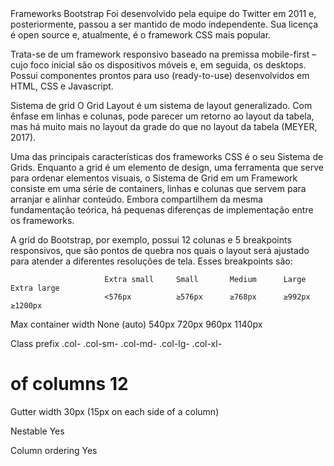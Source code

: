 <link href="https://getbootstrap.com/docs/5.1/getting-started/introduction/">
Frameworks
Bootstrap
Foi desenvolvido pela equipe do Twitter em 2011 e, posteriormente, passou a ser mantido de modo independente. Sua licença é open source e, atualmente, é o framework CSS mais popular.

Trata-se de um framework responsivo baseado na premissa mobile-first – cujo foco inicial são os dispositivos móveis e, em seguida, os desktops. Possui componentes prontos para uso (ready-to-use) desenvolvidos em HTML, CSS e Javascript.

Sistema de grid
O Grid Layout é um sistema de layout generalizado. Com ênfase em linhas e colunas, pode parecer um retorno ao layout da tabela, mas há muito mais no layout da grade do que no layout da tabela (MEYER, 2017).

Uma das principais características dos frameworks CSS é o seu Sistema de Grids. Enquanto a grid é um elemento de design, uma ferramenta que serve para ordenar elementos visuais, o Sistema de Grid em um Framework consiste em uma série de containers, linhas e colunas que servem para arranjar e alinhar conteúdo. Embora compartilhem da mesma fundamentação teórica, há pequenas diferenças de implementação entre os frameworks.

A grid do Bootstrap, por exemplo, possui 12 colunas e 5 breakpoints responsivos, que são pontos de quebra nos quais o layout será ajustado para atender a diferentes resoluções de tela. Esses breakpoints são:

                         Extra small     Small       Medium      Large       Extra large
                         <576px          ≥576px      ≥768px      ≥992px      ≥1200px

Max container width      None (auto)     540px       720px       960px       1140px

Class prefix             .col-           .col-sm-    .col-md-    .col-lg-    .col-xl-

# of columns             12

Gutter width             30px (15px on each side of a column)

Nestable                 Yes

Column ordering          Yes

